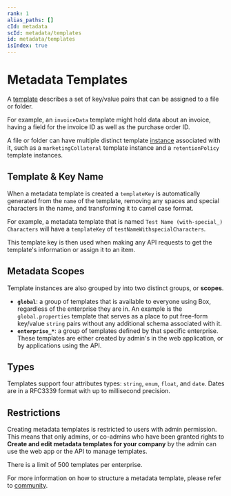 ```yaml
---
rank: 1
alias_paths: []
cId: metadata
scId: metadata/templates
id: metadata/templates
isIndex: true
---
```

# Metadata Templates

A [template][template] describes a set of key/value
pairs that can be assigned to a file or folder.

For example, an `invoiceData` template might hold data about an invoice, having
a field for the invoice ID as well as the purchase order ID.

A file or folder can have multiple distinct template [instance][instance]
associated with it, such as a `marketingCollateral` template instance and a
`retentionPolicy` template instances.

## Template & Key Name

When a metadata template is created a `templateKey` is automatically generated
from the `name` of the template, removing any spaces and special characters in
the name, and transforming it to camel case format.

For example, a metadata template that is named
`Test Name (with-special_) Characters` will have a `templateKey` of
`testNameWithspecialCharacters`.

This template key is then used when making any API requests to get the template's
information or assign it to an item.

## Metadata Scopes

Template instances are also grouped by into two distinct groups, or **scopes**.

* **`global`**: a group of templates that is available to everyone using Box,
  regardless of the enterprise they are in. An example is the
  `global.properties` template that serves as a place to put free-form key/value
  `string` pairs without any additional schema associated with it.
* **`enterprise_*`**: a group of templates defined by that specific enterprise.
  These templates are either created by admin's in the web application, or by
  applications using the API.

## Types

Templates support four attributes types: `string`, `enum`, `float`, and `date`.
Dates are in a RFC3339 format with up to millisecond precision.

## Restrictions

Creating metadata templates is restricted to users with admin permission. This
means that only admins, or co-admins who have been granted rights to **Create
and edit metadata templates for your company** by the admin can use the web app
or the API to manage templates.

There is a limit of 500 templates per enterprise.

For more information on how to structure a metadata template, please refer to
[community][community].

[instance]: g://metadata/instances

[template]: g://metadata/templates

[community]: https://community.box.com/t5/How-to-Guides-for-Admins/How-to-Create-the-Right-Metadata-Structure-for-your-Enterprise/ta-p/43960
